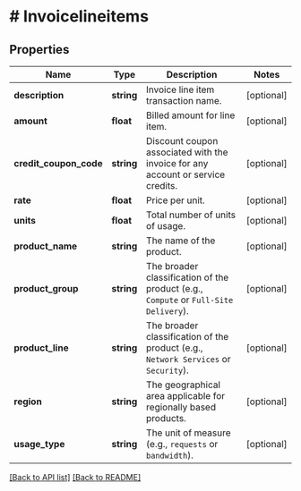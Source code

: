 # # Invoicelineitems

## Properties

Name | Type | Description | Notes
------------ | ------------- | ------------- | -------------
**description** | **string** | Invoice line item transaction name. | [optional] 
**amount** | **float** | Billed amount for line item. | [optional] 
**credit_coupon_code** | **string** | Discount coupon associated with the invoice for any account or service credits. | [optional] 
**rate** | **float** | Price per unit. | [optional] 
**units** | **float** | Total number of units of usage. | [optional] 
**product_name** | **string** | The name of the product. | [optional] 
**product_group** | **string** | The broader classification of the product (e.g., `Compute` or `Full-Site Delivery`). | [optional] 
**product_line** | **string** | The broader classification of the product (e.g., `Network Services` or `Security`). | [optional] 
**region** | **string** | The geographical area applicable for regionally based products. | [optional] 
**usage_type** | **string** | The unit of measure (e.g., `requests` or `bandwidth`). | [optional] 


[[Back to API list]](../../README.md#endpoints) [[Back to README]](../../README.md)
